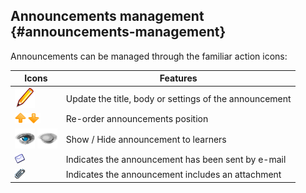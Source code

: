 ## Announcements management {#announcements-management}

Announcements can be managed through the familiar action icons:

| Icons | Features |
| --- | --- |
| ![](../assets/graphics229.png) | Update the title, body or settings of the announcement |
| ![](../assets/images168.png) | Re-order announcements position |
| ![](../assets/graphics366.png) ![](../assets/graphics367.png) | Show / Hide announcement to learners |
| ![](../assets/graphics230.gif) | Indicates the announcement has been sent by e-mail |
| ![](../assets/graphics231.gif) | Indicates the announcement includes an attachment |